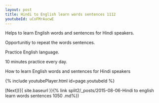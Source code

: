 ```yaml
---
layout: post
title: Hindi to English learn words sentences 1112 
youtubeId: uCoFMrAucwE
---
```

 
 
Helps to learn English words and sentences for Hindi speakers.

Opportunitiy to repeat the words sentences. 

Practice English language. 
 
10 minutes practice every day. 
 
How to learn English words and sentences for Hindi speakers 
 
{% include youtubePlayer.html id=page.youtubeId %}
 
 
[Next]({{ site.baseurl }}{% link  split2/_posts/2015-08-06-Hindi to english learn words sentences 1050 .md%})
 

